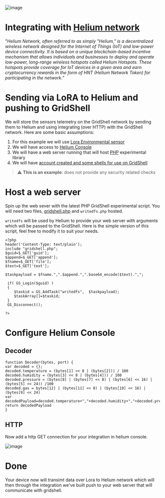 ![image](https://github.com/invpe/GridShell/assets/106522950/522e9be4-492e-47dc-8da2-0849773ba24f)

# Integrating with [Helium network](https://www.helium.com/)
"_Helium Network, often referred to as simply "Helium," is a decentralized wireless network designed for the Internet of Things (IoT) and low-power device connectivity. It is based on a unique blockchain-based incentive mechanism that allows individuals and businesses to deploy and operate low-power, long-range wireless hotspots called Helium Hotspots. These hotspots provide coverage for IoT devices in a given area and earn cryptocurrency rewards in the form of HNT (Helium Network Token) for participating in the network._"



# Sending via LoRA to Helium and pushing to GridShell

We will store the sensors telemetry on the GridShell network by sending them to Helium and using integrating (over HTTP) with the GridShell network.
Here are some basic assumptions:

1. For this example we will use [Lora Environmental sensor](https://www.rakwireless.com/en-us/products/wisblock)
2. We will have access to [Helium Console](https://console.helium.com/)
3. We will have a web server running that will host [PHP](https://github.com/invpe/GridShell/tree/main/Sources/PHP) experimental library
4. We will have [account created and some shells for use on GridShell](https://github.com/invpe/gridshell/blob/main/Documentation/Tutorials/Use.md)

> :warning: **This is an example**: does not provide any security related checks

# Host a web server

Spin up the web sever with the latest PHP GridShell experimental script.
You will need two files, [gridshell.php](https://github.com/invpe/GridShell/blob/main/Sources/PHP/gridshell.php) and `writedfs.php` hosted.

`writedfs` will be used by Helium to provide your web server with arguments which will be passed to the GridShell.
Here is the simple version of this script, feel free to modify it to suit your needs.

```
<?php
header('Content-Type: text/plain');
include "gridshell.php";
$guid=$_GET['guid'];
$append=$_GET['append'];
$fname=$_GET['file'];
$text=$_GET['text'];

$taskpayload = $fname.",".$append.",".base64_encode($text).",";

 if( GS_Login($guid) )
 {     
    $taskid = GS_AddTask("writedfs",  $taskpayload);  
    $taskArray[]=$taskid;
 }
 GS_Disconnect();

?>
```



# Configure Helium Console

## Decoder

```
function Decoder(bytes, port) {
var decoded = {};
decoded.temperature = (bytes[1] << 8 | (bytes[2])) / 100
decoded.humidity = (bytes[3] << 8 | (bytes[4])) / 100
decoded.pressure = (bytes[8] | (bytes[7] << 8) | (bytes[6] << 16) | (bytes[5] << 24)) /100
decoded.gas = bytes[12] | (bytes[11] << 8) | (bytes[10] << 16) | (bytes[9] << 24)
var decodedPayload=decoded.temperature+","+decoded.humidity+","+decoded.pressure+","+decoded.gas+"\n"
return decodedPayload
}
```

## HTTP

Now add a http GET connection for your integration in helium console.

![image](https://github.com/invpe/GridShell/assets/106522950/f2d3c590-95ec-4837-9b3e-f78899161777)


# Done

Your device now will transimt data over Lora to Helium network which will then through the integration we've built push to your web server that will communicate
with gridshell.
